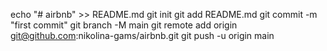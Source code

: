 echo "# airbnb" >> README.md
git init
git add README.md
git commit -m "first commit"
git branch -M main
git remote add origin git@github.com:nikolina-gams/airbnb.git
git push -u origin main
